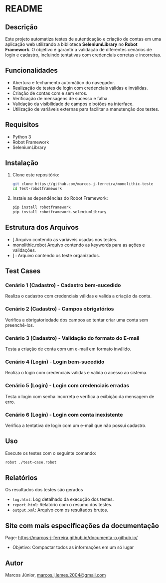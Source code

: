 # README

## Descrição
Este projeto automatiza testes de autenticação e criação de contas em uma aplicação web utilizando a biblioteca **SeleniumLibrary** no **Robot Framework**. O objetivo é garantir a validação de diferentes cenários de login e cadastro, incluindo tentativas com credenciais corretas e incorretas.

## Funcionalidades
- Abertura e fechamento automático do navegador.
- Realização de testes de login com credenciais válidas e inválidas.
- Criação de contas com e sem erros.
- Verificação de mensagens de sucesso e falha.
- Validação da visibilidade de campos e botões na interface.
- Utilização de variáveis externas para facilitar a manutenção dos testes.

## Requisitos
- Python 3
- Robot Framework
- SeleniumLibrary

## Instalação
1. Clone este repositório:
   ```sh
   git clone https://github.com/marcos-j-ferreira/monolithic-teste
   cd Test-robotframework
   ```
2. Instale as dependências do Robot Framework:
   ```sh
   pip install robotframework
   pip install robotframework-seleniumlibrary
   ```

## Estrutura dos Arquivos
-  [  Arquivo contendo as variáveis usadas nos testes.
-   monolithic.robot  Arquivo contendo as keywords para as ações e validações.
-  ] : Arquivo contendo os teste organizados.

## Test Cases

### Cenário 1 (Cadastro) - Cadastro bem-sucedido
Realiza o cadastro com credenciais válidas e valida a criação da conta.

### Cenário 2 (Cadastro) - Campos obrigatórios
Verifica a obrigatoriedade dos campos ao tentar criar uma conta sem preenchê-los.

### Cenário 3 (Cadastro) - Validação do formato do E-mail
Testa a criação de conta com um e-mail em formato inválido.

### Cenário 4 (Login) - Login bem-sucedido
Realiza o login com credenciais válidas e valida o acesso ao sistema.

### Cenário 5 (Login) - Login com credenciais erradas
Testa o login com senha incorreta e verifica a exibição da mensagem de erro.

### Cenário 6 (Login) - Login com conta inexistente
Verifica a tentativa de login com um e-mail que não possui cadastro.

## Uso
Execute os testes com o seguinte comando:
```sh
robot ./test-case.robot
```

## Relatórios
Os resultados dos testes são gerados
- `log.html`: Log detalhado da execução dos testes.
- `report.html`: Relatório com o resumo dos testes.
- `output.xml`: Arquivo com os resultados brutos.

## Site com mais especificações da documentação 

Page: https://marcos-j-ferreira.github.io/documenta-o.github.io/

- Objetivo:  Compactar todos as informações em um só lugar

## Autor
Marcos Júnior,
marcos.j.lemes.2004@gmail.com

